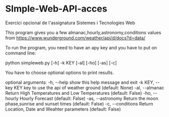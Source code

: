 # SImple-Web-API-acces
Exercici opcional de l'assignatura Sistemes i Tecnologies Web

This program gives you a few almanac,hourly,astronomy,conditions values from 
https://www.wunderground.com/weather/api/d/docs?d=data/

To run the program, you need to have an apy key and you have to put on command line:

python simpleweb.py [-h] -k KEY [-al] [-ho] [-as] [-c]

You have to choose optional options to print results.

optional arguments:
  -h, --help         show this help message and exit
  -k KEY, --key KEY  key to use the api of weather ground (default: None)
  -al, --almanac     Return High Temperatures and Low Temperatures (default:
                     False)
  -ho, --hourly      Hourly Forecast (default: False)
  -as, --astronomy   Return the moon phase,sunrise and sunset times (default:
                     False)
  -c, --conditions   Return Location, Date and Weahter parameters (default:
                     False)

